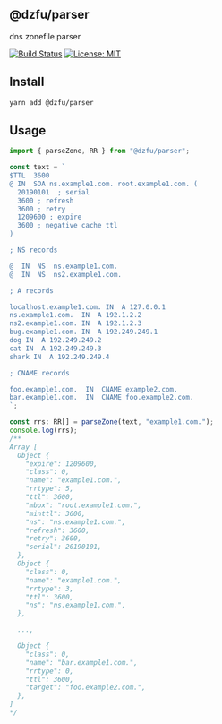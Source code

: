 ## @dzfu/parser

dns zonefile parser

[![Build Status](https://travis-ci.org/KoyamaSohei/dzfu.svg?branch=master)](https://travis-ci.org/KoyamaSohei/dzfu)
[![License: MIT](https://img.shields.io/badge/License-MIT-blue.svg)](https://opensource.org/licenses/MIT)

## Install

```bash
yarn add @dzfu/parser
```

## Usage

```ts
import { parseZone, RR } from "@dzfu/parser";

const text = `
$TTL  3600
@ IN  SOA ns.example1.com. root.example1.com. (
  20190101  ; serial
  3600 ; refresh
  3600 ; retry
  1209600 ; expire
  3600 ; negative cache ttl
)

; NS records

@  IN  NS  ns.example1.com.
@  IN  NS  ns2.example1.com. 

; A records

localhost.example1.com. IN  A 127.0.0.1
ns.example1.com.  IN  A 192.1.2.2
ns2.example1.com. IN  A 192.1.2.3
bug.example1.com. IN  A 192.249.249.1
dog IN  A 192.249.249.2
cat IN  A 192.249.249.3
shark IN  A 192.249.249.4

; CNAME records

foo.example1.com.  IN  CNAME example2.com.
bar.example1.com.  IN  CNAME foo.example2.com.
`;

const rrs: RR[] = parseZone(text, "example1.com.");
console.log(rrs);
/**
Array [
  Object {
    "expire": 1209600,
    "class": 0,
    "name": "example1.com.",
    "rrtype": 5,
    "ttl": 3600,
    "mbox": "root.example1.com.",
    "minttl": 3600,
    "ns": "ns.example1.com.",
    "refresh": 3600,
    "retry": 3600,
    "serial": 20190101,
  },
  Object {
    "class": 0,
    "name": "example1.com.",
    "rrtype": 3,
    "ttl": 3600,
    "ns": "ns.example1.com.",
  },

  ...,

  Object {
    "class": 0,
    "name": "bar.example1.com.",
    "rrtype": 0,
    "ttl": 3600,
    "target": "foo.example2.com.",
  },
]
*/
```
